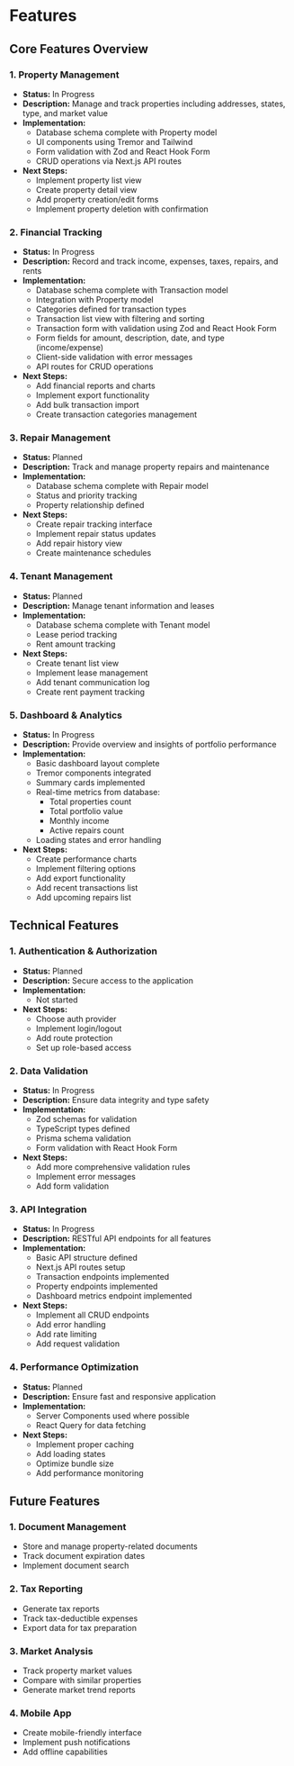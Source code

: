 <!-- File: /docs/features.md -->
# Features

## Core Features Overview

### 1. Property Management
- **Status:** In Progress
- **Description:** Manage and track properties including addresses, states, type, and market value
- **Implementation:**
  - Database schema complete with Property model
  - UI components using Tremor and Tailwind
  - Form validation with Zod and React Hook Form
  - CRUD operations via Next.js API routes
- **Next Steps:**
  - Implement property list view
  - Create property detail view
  - Add property creation/edit forms
  - Implement property deletion with confirmation

### 2. Financial Tracking
- **Status:** In Progress
- **Description:** Record and track income, expenses, taxes, repairs, and rents
- **Implementation:**
  - Database schema complete with Transaction model
  - Integration with Property model
  - Categories defined for transaction types
  - Transaction list view with filtering and sorting
  - Transaction form with validation using Zod and React Hook Form
  - Form fields for amount, description, date, and type (income/expense)
  - Client-side validation with error messages
  - API routes for CRUD operations
- **Next Steps:**
  - Add financial reports and charts
  - Implement export functionality
  - Add bulk transaction import
  - Create transaction categories management

### 3. Repair Management
- **Status:** Planned
- **Description:** Track and manage property repairs and maintenance
- **Implementation:**
  - Database schema complete with Repair model
  - Status and priority tracking
  - Property relationship defined
- **Next Steps:**
  - Create repair tracking interface
  - Implement repair status updates
  - Add repair history view
  - Create maintenance schedules

### 4. Tenant Management
- **Status:** Planned
- **Description:** Manage tenant information and leases
- **Implementation:**
  - Database schema complete with Tenant model
  - Lease period tracking
  - Rent amount tracking
- **Next Steps:**
  - Create tenant list view
  - Implement lease management
  - Add tenant communication log
  - Create rent payment tracking

### 5. Dashboard & Analytics
- **Status:** In Progress
- **Description:** Provide overview and insights of portfolio performance
- **Implementation:**
  - Basic dashboard layout complete
  - Tremor components integrated
  - Summary cards implemented
  - Real-time metrics from database:
    - Total properties count
    - Total portfolio value
    - Monthly income
    - Active repairs count
  - Loading states and error handling
- **Next Steps:**
  - Create performance charts
  - Implement filtering options
  - Add export functionality
  - Add recent transactions list
  - Add upcoming repairs list

## Technical Features

### 1. Authentication & Authorization
- **Status:** Planned
- **Description:** Secure access to the application
- **Implementation:**
  - Not started
- **Next Steps:**
  - Choose auth provider
  - Implement login/logout
  - Add route protection
  - Set up role-based access

### 2. Data Validation
- **Status:** In Progress
- **Description:** Ensure data integrity and type safety
- **Implementation:**
  - Zod schemas for validation
  - TypeScript types defined
  - Prisma schema validation
  - Form validation with React Hook Form
- **Next Steps:**
  - Add more comprehensive validation rules
  - Implement error messages
  - Add form validation

### 3. API Integration
- **Status:** In Progress
- **Description:** RESTful API endpoints for all features
- **Implementation:**
  - Basic API structure defined
  - Next.js API routes setup
  - Transaction endpoints implemented
  - Property endpoints implemented
  - Dashboard metrics endpoint implemented
- **Next Steps:**
  - Implement all CRUD endpoints
  - Add error handling
  - Add rate limiting
  - Add request validation

### 4. Performance Optimization
- **Status:** Planned
- **Description:** Ensure fast and responsive application
- **Implementation:**
  - Server Components used where possible
  - React Query for data fetching
- **Next Steps:**
  - Implement proper caching
  - Add loading states
  - Optimize bundle size
  - Add performance monitoring

## Future Features

### 1. Document Management
- Store and manage property-related documents
- Track document expiration dates
- Implement document search

### 2. Tax Reporting
- Generate tax reports
- Track tax-deductible expenses
- Export data for tax preparation

### 3. Market Analysis
- Track property market values
- Compare with similar properties
- Generate market trend reports

### 4. Mobile App
- Create mobile-friendly interface
- Implement push notifications
- Add offline capabilities